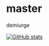 # master
demiurge

[![GitHub stats](https://github-readme-stats.vercel.app/api?username=bittlerr&show_icons=true&hide_title=true&count_private=true&bg_color=0d1117&border_color=30363d&icon_color=3fb950&theme=vue-dark)](https://github.com/bittlerr)
